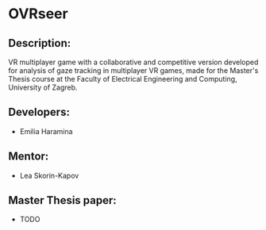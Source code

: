 # OVRseer
 
## Description:
VR multiplayer game with a collaborative and competitive version developed for analysis of gaze tracking in multiplayer VR games, made for the Master's Thesis course at the Faculty of Electrical Engineering and Computing, University of Zagreb.

## Developers:
- Emilia Haramina

## Mentor: 
- Lea Skorin-Kapov

## Master Thesis paper:
- TODO
